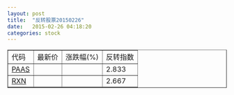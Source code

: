 ```yaml
---
layout: post
title:  "反转股票20150226"
date:   2015-02-26 04:18:20
categories: stock
---
```


<script type="text/javascript">
var stockList = []
stockList.push('gb_paas');
stockList.push('gb_rxn');
</script>

<table border="1">
 <tr>
 <td>代码</td>
  <td>最新价</td>
  <td>涨跌幅(%)</td>
 <td>反转指数</td>
</tr>
  <tr id="paas"><td><a href="http://stock.finance.sina.com.cn/usstock/quotes/PAAS.html" target="_blank">PAAS</a></td><td></td><td></td><td>2.833</td></tr>
  <tr id="rxn"><td><a href="http://stock.finance.sina.com.cn/usstock/quotes/RXN.html" target="_blank">RXN</a></td><td></td><td></td><td>2.667</td></tr>
</table>
